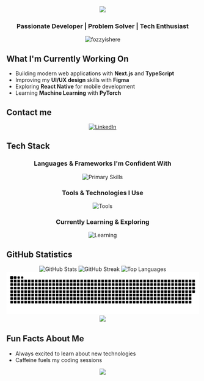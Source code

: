 <div align="center">
  <img src="https://capsule-render.vercel.app/api?type=waving&color=FFCC66&height=120&section=header&text=Hi,%20I'm%20Quoc&fontSize=40&fontColor=8A9199" />
</div>

<h3 align="center">Passionate Developer | Problem Solver | Tech Enthusiast</h3>

<p align="center"> 
  <img src="https://komarev.com/ghpvc/?username=fozzyishere&label=Profile%20views&color=0e75b6&style=for-the-badge" alt="fozzyishere" /> 
</p>

## What I'm Currently Working On
- Building modern web applications with **Next.js** and **TypeScript**
- Improving my **UI/UX design** skills with **Figma**
- Exploring **React Native** for mobile development
- Learning **Machine Learning** with **PyTorch**

## Contact me

<div align="center">

[![LinkedIn](https://img.shields.io/badge/LinkedIn-%230077B5.svg?style=for-the-badge&logo=linkedin&logoColor=white)](https://linkedin.com/in/quoc-huy-pham-912b26272/)

</div>

## Tech Stack

<div align="center">

### Languages & Frameworks I'm Confident With
<p>
  <img src="https://skillicons.dev/icons?i=html,css,js,ts,react,nextjs,tailwind,java" alt="Primary Skills" />
</p>

### Tools & Technologies I Use
<p>
  <img src="https://skillicons.dev/icons?i=nodejs,express,mysql,redis,docker,postman,figma,git,linux" alt="Tools" />
</p>

### Currently Learning & Exploring
<p>
  <img src="https://skillicons.dev/icons?i=python,pytorch,sklearn,arduino,photoshop" alt="Learning" />
</p>

</div>


## GitHub Statistics

<div align="center">
  <img src="https://github-readme-stats.vercel.app/api?username=fozzyishere&theme=ayu-mirage&hide_border=false&include_all_commits=true&count_private=true" alt="GitHub Stats" />
  
  <img src="https://github-readme-streak-stats.herokuapp.com/?user=fozzyishere&theme=ayu-mirage&hide_border=false" alt="GitHub Streak" />
  
  <img src="https://github-readme-stats.vercel.app/api/top-langs/?username=fozzyishere&theme=ayu-mirage&hide_border=false&include_all_commits=true&count_private=true&layout=compact" alt="Top Languages" />
</div>

<div align="center">
  <img src="https://raw.githubusercontent.com/fozzyishere/fozzyishere/output/snake.svg" alt="Snake animation" />
</div>

<div align="center">
  <img src="https://user-images.githubusercontent.com/73097560/115834477-dbab4500-a447-11eb-908a-139a6edaec5c.gif">
</div>

## Fun Facts About Me
- Always excited to learn about new technologies
- Caffeine fuels my coding sessions

<div align="center">
  <img src="https://user-images.githubusercontent.com/73097560/115834477-dbab4500-a447-11eb-908a-139a6edaec5c.gif">
</div>

